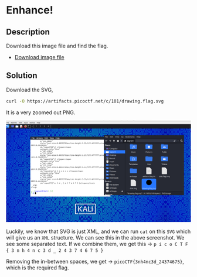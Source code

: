 # Enhance!

## Description

Download this image file and find the flag.

- [Download image file](https://artifacts.picoctf.net/c/101/drawing.flag.svg)

## Solution

Download the SVG,

```sh
curl -O https://artifacts.picoctf.net/c/101/drawing.flag.svg
```

It is a very zoomed out PNG.

![svg](image.png)

Luckily, we know that SVG is just XML, and we can run `cat` on this `SVG` which will give us an `XML` structure. We can see this in the above screenshot. We see some separated text. If we combine them, we get this -> `p i c o C T F { 3 n h 4 n c 3 d _ 2 4 3 7 4 6 7 5 }`

Removing the in-between spaces, we get -> `picoCTF{3nh4nc3d_24374675}`, which is the required flag.
